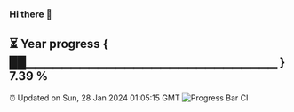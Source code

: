 ### Hi there 👋
⏳ Year progress { ██▁▁▁▁▁▁▁▁▁▁▁▁▁▁▁▁▁▁▁▁▁▁▁▁▁▁▁▁ } 7.39 %
---
⏰ Updated on Sun, 28 Jan 2024 01:05:15 GMT
![Progress Bar CI](https://github.com/liununu/liununu/workflows/Progress%20Bar%20CI/badge.svg)
